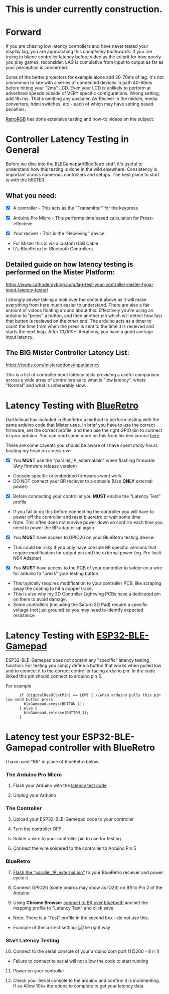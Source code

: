# This is under currently construction.

# Forward
If you are chasing low latency controllers and have never tested your display lag, you are approaching this *completely backwards*. If you are trying to blame controller latency before video as the culprit for how poorly you play games, reconsider. LAG is cumulative from input to output as far as your perception is concerned.

Some of the better projectors for example alone add 30-70ms of lag. It's not uncommon to see with a series of connected devices in path 40-60ms before hitting your "2ms" LCD. Even your LCD is unlikely to perform at advertised speeds outside of VERY specific configurations. Wrong setting, add 18+ms.  That's omitting any upscaler, AV Reciver in the middle, media converters, hdmi switches, etc - each of which may have setting based penalties. 

[RetroRGB](https://www.retrorgb.com/) has done extensive testing and how-to videos on the subject.


# Controller Latency Testing in General
Before we dive into the BLEGamepad/BlueRetro stuff, it's useful to understand how this testing is done in the wild elsewhere. Consistency is important across numerous controllers and setups. The best place to start is with the MiSTER. 

## What you need:
- [x] A controller      - This acts as the "Transmitter" for the keypress

- [x] Arduino Pro Micro - This performs time based calculation for Press->Recieve

- [x] Your reciver      - This is the "Receiving" device
 - For Mister this is via a custom USB Cable
 - It's BlueRetro for Bluetooth Controllers

## Detailed guide on how latency testing is performed on the Mister Platform:
https://www.cathoderayblog.com/lag-test-your-controller-mister-fpga-input-latency-tester/

I strongly advise taking a look over the content above as it will make everything from here much easier to understand. There are also a fair amount of videos floating around about this. Effectively you're using an arduino to "press" a button, and then another pin which will detect how fast that button is recieved on the other end.  The arduino acts as a timer to count the time from when the press is sent to the time it is received and starts the next loop. After *10,000+* itterations, you have a good average input latency.

## The BIG Mister Controller Latency List:
https://rpubs.com/misteraddons/inputlatency

This is a list of controller input latency tests providing a useful comparison across a wide array of controllers as to what is "low latency", whats "Normal" and what is unbearably slow. 


# Latency Testing with [BlueRetro](https://github.com/darthcloud/BlueRetro)
Darthcloud has included in BlueRetro a method to perform testing with the same arduino code that Mister uses. In brief you have to use the correct firmware, set the correct profile, and then use the right GPIO pin to connect to your arduino. You can read some more on this from his dev journal [here](https://hackaday.io/project/170365-blueretro/log/187443-2020-12-26-update-latency-tests-release-v010).

There are some caveats you should be aware of I have spent *many* hours beating my head on a desk over.

- [x] You **MUST** use the "parallel_1P_external.bin" when flashing firmware (Any firmware release version)
 - Console specific or embedded firmwares wont work
 - DO NOT connect your BR reciever to a console (Use **ONLY** external power)
	  
- [x] Before connecting your controller you **MUST** enable the "Latency Test" profile
 - If you fail to do this before connecting the controller you will have to power off the controller and reset blueretro or wait some time
 - Note: This often does not survive power down so confirm each time you need to power the BR adapter up again
	  
- [x] You **MUST** have access to GPIO26 on your BlueRetro testing device.  
 - This could be risky if you only have console BR specific versions that require modification for output pin and the external power (eg. Pre-built N64 Adapter)

- [x] You **MUST** have access to the PCB of your controller to solder on a wire for arduino to "press" your testing button
 - This typically requires modification to your controller PCB, like scraping away the coating to hit a copper trace.
 - This is also why my 3D Controller Lightwing PCBs have a dedicated pin on them to avoid damage.
 - Some controllers (including the Saturn 3D Pad) require a specific voltage (not just ground) so you may need to identify expected resistance


# Latency Testing with [ESP32-BLE-Gamepad](https://github.com/lemmingDev/ESP32-BLE-Gamepad)
ESP32-BLE-Gamepad does not contain any "specific" latency testing function. For testing you simply define a button that works when pulled low and to connect it to the correct controller facing arduino pin. In the code linked this pin should connect to arduino pin 5.

For example
```
      if (digitalRead(latPin) == LOW) { //when arduino pulls this pin low send button press
        bleGamepad.press(BUTTON_1);
      } else {
        bleGamepad.release(BUTTON_1);
      }
```

# Latency test your ESP32-BLE-Gamepad controller with BlueRetro
 I have used "BR" in place of BlueRetro below

###  The Arduino Pro Micro
 1. Flash your Arduino with the [latency test code](https://github.com/misteraddons/inputlatency/blob/main/arduino/MiSTer_USB_Latency_Test_Lemonici/MiSTer_USB_Latency_Test_Lemonici.ino)

 2. Unplug your Arduino

###  The Controller
  3. Upload your ESP32-BLE-Gamepad code to your controller
 
  4. Turn the controller OFF

  5. Solder a wire to your controller pin to use for testing
 
  6. Connect the wire soldered to the controller to Arduino Pin 5
 
###  BlueRetro
  7. [Flash the "parallel_1P_external.bin"](https://github.com/darthcloud/BlueRetro/wiki/BlueRetro-DIY-Build-Instructions) to your BlueRetro reciever and power cycle it
 
  8. Connect GPIO26 (some boards may show as IO26) on BR to Pin 2 of the Arduino
 
  9. Using **Chrome Browser** [connect to BR over bluetooth](https://hackaday.io/project/170365-blueretro/log/180020-web-bluetooth-ble-configuration-interface) and set the mapping profile to "Latency Test" and click save 
 - Note:  There is a "Test" profile in the second box - do not use this.

 - Example of the correct setting:
![the right way](https://user-images.githubusercontent.com/106001964/181081926-28c2eff5-fb45-421e-913e-e1e7c2fb68aa.jpg)
     
 ### Start Latency Testing    
 10. Connect to the serial console of your arduino com port (115200 - 8 n 1) 
 - Failure to connect to serial will not allow the code to start running
     
 11. Power on your controller

 12. Check your Serial console to the arduino and confirm it is incrimenting. If so Allow 10k+ itterations to complete to get your latency data.

